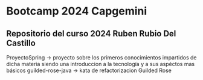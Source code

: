 # Bootcamp 2024 Capgemini

## Repositorio del curso 2024 Ruben Rubio Del Castillo


ProyectoSpring -> proyecto sobre los primeros conocimientos impartidos de dicha materia siendo una introduccion
a la tecnología y a sus aspéctos mas básicos
guilded-rose-java -> kata de refactorizacion Guilded Rose